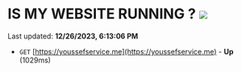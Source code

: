 # IS MY WEBSITE RUNNING ? [![](https://img.shields.io/static/v1?label=Sponsor&message=%E2%9D%A4&logo=GitHub&color=%23fe8e86)](https://github.com/sponsors/<username>)

Last updated: **12/26/2023, 6:13:06 PM**

- `GET` [https://youssefservice.me](https://youssefservice.me) - **Up** (1029ms)
